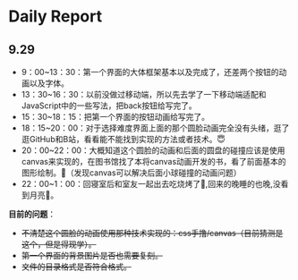 # Daily Report

## 9.29

- 9：00~13：30：第一个界面的大体框架基本以及完成了，还差两个按钮的动画以及字体。
- 13：30~16：30：以前没做过移动端，所以先去学了一下移动端适配和JavaScript中的一些写法，把back按钮给写完了。
- 15：30~18：15：把第一个界面的按钮动画给写完了。
- 18：15~20：00：对于选择难度界面上面的那个圆脸动画完全没有头绪，逛了逛GitHub和B站，看看能不能找到实现的方法或者技术。:innocent:
- 20：00~22：00：大概知道这个圆脸的动画和后面的圆盘的碰撞应该是使用canvas来实现的，在图书馆找了本将canvas动画开发的书，看了前面基本的图形绘制。:book:（发现canvas可以解决后面小球碰撞的动画问题）
- 22：00~1：00：回寝室后和室友一起出去吃烧烤了:meat_on_bone:,回来的晚睡的也晚,没看到月亮:triumph:。

**目前的问题**：
+ ~~不清楚这个圆脸的动画使用那种技术实现的：css手撸/canvas（目前猜测是这个，但是得现学）。~~
+ ~~第一个界面的背景图片是否也需要复刻。~~
+ ~~文件的目录格式是否符合格式。~~
